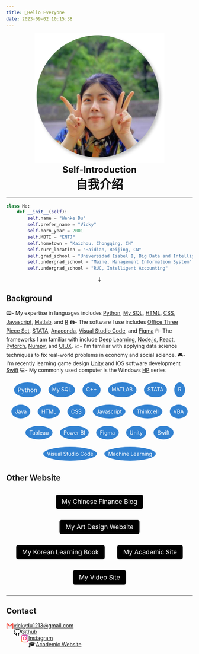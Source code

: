 ```yaml
---
title: 👋Hello Everyone
date: 2023-09-02 10:15:38
---
```


<style>
.shake-image:hover {
  animation: shake 2s; /* 增加动画持续时间 */
  animation-iteration-count: infinite;
}

@keyframes shake {
  0% { transform: translate(2px, 2px) rotate(0deg); }
  10% { transform: translate(-2px, -4px) rotate(-2deg); }
  20% { transform: translate(-4px, 0px) rotate(2deg); }
  30% { transform: translate(4px, 4px) rotate(0deg); }
  40% { transform: translate(2px, -2px) rotate(2deg); }
  50% { transform: translate(-2px, 4px) rotate(-2deg); }
  60% { transform: translate(-4px, 2px) rotate(0deg); }
  70% { transform: translate(4px, 2px) rotate(-2deg); }
  80% { transform: translate(-2px, -2px) rotate(2deg); }
  90% { transform: translate(2px, 4px) rotate(0deg); }
  100% { transform: translate(2px, -4px) rotate(-2deg); }
}
.button-container {
  text-align: center; /* Center aligns the contents */
}

.button {
  background-color: black;
  border: 1px solid transparent;
  text-align: center;
  border-radius: 5px;
  padding: 8px 15px;
  display: inline-block;
  font-size: 17px;
  color: white !important;
  text-decoration: none;
  margin: 15px; /* Increased margin */
}

.button:hover {
        background-color: rgba(0, 100, 200, 0.8);
        color: white;
    }

    .bubble-container {
        display: flex;
        flex-wrap: wrap;
        justify-content: center;
        gap: 10px;
        text-align: left; /* Changed from center to left */
    }

    .bubble {
        display: inline-block;
        padding: 10px;
        margin: 5px;
        border-radius: 50%;
        background-color: rgba(0, 100, 200, 0.8);
        color: white; /* Changed from black to white */
        text-decoration: none;
        font-size: 14px;
        transition: transform 0.3s;
    }
    .bubble:hover {
        transform: scale(1.2);
        animation: shake 1s;
    }
    /* You can add specific styles for each bubble to vary their sizes */
    #python {
        font-size: 16px; /* Larger font size for larger bubble */
    }
</style>
<script>
  document.querySelectorAll('.bubble').forEach(bubble => {
      bubble.addEventListener('mouseenter', () => {
          bubble.classList.add('shake');
      });
      bubble.addEventListener('mouseleave', () => {
          bubble.classList.remove('shake');
      });
  });
</script>

<div align=center>
  <img src="/picture/author.jpg" width = "350" height = "350" class="shake-image"/>  
  <br>
  <strong><font size=5>Self-Introduction</font></strong>
  <br>
  <strong><font size=6>自我介绍</font></strong>
</div>

***
```python
class Me:
    def __init__(self):
        self.name = "Wenke Du"
        self.prefer_name = "Vicky"
        self.born_year = 2001
        self.MBTI = "ENTJ"
        self.hometown = "Kaizhou, Chongqing, CN"
        self.curr_location = "Haidian, Beijing, CN"
        self.grad_school = "Universidad Isabel I, Big Data and Intelligence"
        self.undergrad_school = "Maine, Management Information System"
        self.undergrad_school = "RUC, Intelligent Accounting"
```
<p align="center">&#8595;</p>

## Background
📟- My expertise in languages includes [Python](https://www.w3schools.com/python/), [My SQL](https://www.mysql.com/), [HTML](https://www.w3schools.com/html/), [CSS](https://www.w3schools.com/Css/), [Javascript](https://www.w3schools.com/js/DEFAULT.asp), [Matlab](https://www.mathworks.com/products/matlab.html), and [R](https://www.rstudio.com/categories/rstudio-ide/)
🖨️- The software I use includes [Office Three Piece Set](https://www.office.com/), [STATA](https://www.stata.com/), [Anaconda](https://www.anaconda.com/), [Visual Studio Code](https://code.visualstudio.com/), and [Figma](https://www.figma.com/file/Tdf7OnEMmbOljZPTxINAOB/Social-Media-Ui-KIT?type=design&node-id=14804%3A4364&mode=design&t=q6iCQUZ0eeZdljTU-1)
🖱️- The frameworks I am familiar with include [Deep Learning](https://en.wikipedia.org/wiki/Deep_learning), [Node.js](https://nodejs.org/en), [React](https://react.dev/), [Pytorch](https://pytorch.org/), [Numpy](https://numpy.org/), and [UIUX](https://www.figma.com/file/Tdf7OnEMmbOljZPTxINAOB/Social-Media-Ui-KIT?type=design&node-id=14804%3A4364&mode=design&t=q6iCQUZ0eeZdljTU-1).
📈- I'm familiar with applying data science techniques to fix real-world problems in economy and social science.
🎮- I'm recently learning game design [Unity](https://unity.com/) and IOS software development [Swift](https://en.wikipedia.org/wiki/Swift_(programming_language))
💻- My commonly used computer is the Windows [HP](https://www.hp.com/ca-en/home.html) series


<!DOCTYPE html>
<html>
<head>
    <title>Interactive Bubbles</title>
    <link rel="stylesheet" type="text/css" href="style.css">
</head>
<body>
    <div class="bubble-container">
        <a href="/2023/09/11/Project/Economy/Automation-and-Cryptocurrency/Quantitative-Portfolio-Trading/index.html#python-section" class="bubble" id="python">Python</a>
        <a href="/2023/09/11/Project/Design/System-Design/index.html#my-sql-section" class="bubble" id="my-sql">My SQL</a>        
        <a href="/2023/09/11/Project/Economy/Automation-and-Cryptocurrency/Decentralized-Cryptocurrency-Exchange/index.html#c++-section" class="bubble" id="c++">C++</a>
        <a href="/2023/09/11/Project/Economy/Automation-and-Cryptocurrency/Derivative-Mathematical-Pricing/index.html#matlab-section" class="bubble" id="matlab">MATLAB</a>
        <a href="/2023/09/11/Project/Social-Science/General-Application/index.html#stata-section" class="bubble" id="stata">STATA</a>        
        <a href="/2023/09/11/Project/Social-Science/Machine-Learning/Text-Analysis/index.html#r-section" class="bubble" id="r">R</a>     
        <a href="/2023/09/11/Project/Design/System-Design/index.html#java-section" class="bubble" id="java">Java</a>
        <a href="/2023/09/11/Project/Design/Educational-Game/index.html#html-section" class="bubble" id="html">HTML</a>        
        <a href="/2023/09/11/Project/Design/Art-Design/index.html#css-section" class="bubble" id="css">CSS</a>
        <a href="/2023/09/11/Note/Web-Development/index.html#javascript-section" class="bubble" id="javascript">Javascript</a>
        <a href="/2023/09/11/Project/Economy/Business-Visualization/index.html#thinkcell-section" class="bubble" id="thinkcell">Thinkcell</a>        
        <a href="/2023/09/11/Project/Economy/Automation-and-Cryptocurrency/Quantitative-Portfolio-Trading/index.html#vba-section" class="bubble" id="vba">VBA</a>   
        <a href="/2023/09/11/Project/Economy/Business-Visualization/index.html#tableau-section" class="bubble" id="tableau">Tableau</a>
        <a href="/2023/09/11/Project/Economy/Business-Visualization/index.html#power-bi-section" class="bubble" id="power-bi">Power BI</a>        
        <a href="/2023/09/11/Project/Design/Educational-Game/index.html#figma-section" class="bubble" id="figma">Figma</a>
        <a href="/2023/09/11/Project/Design/Educational-Game/index.html#unity-section" class="bubble" id="unity">Unity</a>
        <a href="/2023/09/11/Interview/CS-Tutorial/index.html#swfit-section" class="bubble" id="swift">Swift</a>        
        <a href="/2023/09/11/Post/Young/index.html#visual-studio-code-section" class="bubble" id="visual-studio-code">Visual Studio Code</a>     
        <a href="/2023/09/11/Project/Social-Science/Machine-Learning/Music-Genre-Classification/index.html#machine-learning-section" class="bubble" id="machine-learning">Machine Learning</a>
    </div>
    <script src="script.js"></script>
</body>
</html>

## Other Website


<div class="button-container">
  <a href="https://vicky-post-site.vercel.app/" class="button">My Chinese Finance Blog</a>
  <a href="https://jekyll-typing-artist.vercel.app/" class="button">My Art Design Website</a>
  <a href="https://korean-book.netlify.app" class="button">My Korean Learning Book</a>
  <a href="https://viiiikedy-academy.vercel.app/" class="button">My Academic Site</a>
  <a href="https://vicky-youtube-video.netlify.app" class="button">My Video Site</a>
</div>

***
## Contact

<html>
    <head>
        <title>Contact</title>
    </head>
    <body>
        <img src="/picture/mail.png" width="20" height="20" style="float: left;"/>
        <a href="mailto:vickydu1213@gmail.com">vickydu1213@gmail.com</a>
        <br/>
        <img src="/picture/github.png" width="20" height="20" style="float: left;"/>
        <a href="https://github.com/Viiiikedy">Github</a>
        <br/>
        <img src="/picture/ins.png" width="20" height="20" style="float: left;"/>
        <a href="https://www.instagram.com/viii.iiicky/">Instagram</a>
        <br/>
        <img src="/picture/bachelor-cap.png" width="20" height="20" style="float: left;"/>
        <a href="https://viiiikedy-academy.vercel.app/">Academic Website</a>
    </body>
</html>
